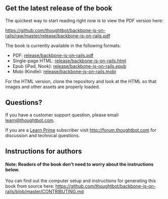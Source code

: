 ## Get the latest release of the book

The quickest way to start reading right now is to view the PDF version here:

<https://github.com/thoughtbot/backbone-js-on-rails/raw/master/release/backbone-js-on-rails.pdf>

The book is currently available in the following formats:

* PDF: [release/backbone-js-on-rails.pdf](https://github.com/thoughtbot/backbone-js-on-rails/raw/master/release/backbone-js-on-rails.pdf)
* Single-page HTML: [release/backbone-js-on-rails.html](https://github.com/thoughtbot/backbone-js-on-rails/raw/master/release/backbone-js-on-rails.html)
* Epub (iPad, Nook): [release/backbone-js-on-rails.epub](https://github.com/thoughtbot/backbone-js-on-rails/raw/master/release/backbone-js-on-rails.epub)
* Mobi (Kindle): [release/backbone-js-on-rails.mobi](https://github.com/thoughtbot/backbone-js-on-rails/raw/master/release/backbone-js-on-rails.mobi)

For the HTML version, clone the repository and look at the HTML so that images
and other assets are properly loaded.

## Questions?

If you have a customer support question, please email <learn@thoughtbot.com>.

If you are a [Learn Prime](https://learn.thoughtbot.com/products/14-prime)
subscriber visit <http://forum.thoughtbot.com> for discussion and technical
questions.

## Instructions for authors

#### Note: Readers of the book don't need to worry about the instructions below.

You can find out the computer setup and instructions for generating this book from source here:
<https://github.com/thoughtbot/backbone-js-on-rails/blob/master/CONTRIBUTING.md>
